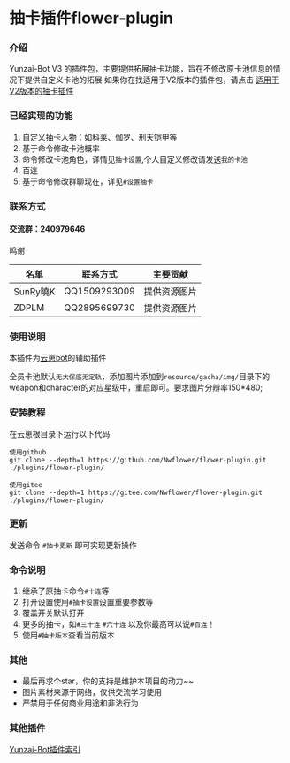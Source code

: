 # 抽卡插件flower-plugin
### 介绍
Yunzai-Bot V3 的插件包，主要提供拓展抽卡功能，旨在不修改原卡池信息的情况下提供自定义卡池的拓展
如果你在找适用于V2版本的插件包，请点击
[适用于V2版本的抽卡插件](https://gitee.com/Nwflower/Gacha-plugin)

### 已经实现的功能
1. 自定义抽卡人物：如科莱、伽罗、刑天铠甲等
2. 基于命令修改卡池概率
3. 命令修改卡池角色，详情见`抽卡设置`,个人自定义修改请发送`我的卡池`
4. 百连
5. 基于命令修改群聊现在，详见`#设置抽卡`

### 联系方式
#### 交流群：240979646
鸣谢

| 名单 | 联系方式 | 主要贡献 |
|----|----|----|
| SunRy曉K | QQ1509293009 | 提供资源图片 |
| ZDPLM | QQ2895699730 | 提供资源图片 |

### 使用说明

本插件为[云崽bot](https://gitee.com/Le-niao/Yunzai-Bot)的辅助插件

全员卡池默认`无大保底无定轨`，添加图片添加到`resource/gacha/img/`目录下的weapon和character的对应星级中，重启即可。要求图片分辨率150\*480;

### 安装教程
在云崽根目录下运行以下代码
```
使用github
git clone --depth=1 https://github.com/Nwflower/flower-plugin.git ./plugins/flower-plugin/

使用gitee
git clone --depth=1 https://gitee.com/Nwflower/flower-plugin.git ./plugins/flower-plugin/
```

### 更新
发送命令 `#抽卡更新` 即可实现更新操作

### 命令说明
1. 继承了原抽卡命令`#十连`等
2. 打开设置使用`#抽卡设置`设置重要参数等
3. 覆盖开关默认打开
4. 更多的抽卡，如`#三十连` `#六十连` 以及你最高可以说`#百连`！
5. 使用`#抽卡版本`查看当前版本 

### 其他
- 最后再求个star，你的支持是维护本项目的动力~~
- 图片素材来源于网络，仅供交流学习使用
- 严禁用于任何商业用途和非法行为


### 其他插件
[Yunzai-Bot插件索引](https://gitee.com/Hikari666/Yunzai-Bot-plugins-index) 
